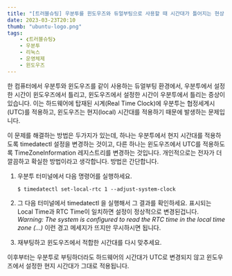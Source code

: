 ```yaml
---
title: "[트러블슈팅] 우분투를 윈도우즈와 듀얼부팅으로 사용할 때 시간대가 틀어지는 현상 해결하기"
date: 2023-03-23T20:10
thumb: "ubuntu-logo.png"
tags: 
    - ❮트러블슈팅❯
    - 우분투
    - 리눅스
    - 운영체제
    - 윈도우즈
---
```


한 컴퓨터에서 우분투와 윈도우즈를 같이 사용하는 듀얼부팅 환경에서, 우분투에서 설정한 시간이 윈도우즈에서 틀리고, 윈도우즈에서 설정한 시간이 우분투에서 틀리는 증상이 있습니다. 이는 하드웨어에 탑재된 시계(Real Time Clock)에 우분투는 협정세계시(UTC)를 적용하고, 윈도우즈는 현지(local) 시간대를 적용하기 때문에 발생하는 문제입니다. 

이 문제를 해결하는 방법은 두가지가 있는데, 하나는 우분투에서 현지 시간대를 적용하도록 timedatectl 설정을 변경하는 것이고, 다른 하나는 윈도우즈에서 UTC를 적용하도록 TimeZoneInformation 레지스트리를 변경하는 것입니다. 개인적으로는 전자가 더 깔끔하고 확실한 방법이라고 생각합니다. 방법은 간단합니다.

1. 우분투 터미널에서 다음 명령어를 실행하세요.
    ```
    $ timedatectl set-local-rtc 1 --adjust-system-clock
    ```
    
2. 그 다음 터미널에서 timedatectl 을 실행해서 그 결과를 확인하세요. 표시되는 Local Time과 RTC Time이 일치하면 설정이 정상적으로 변경된겁니다. *Warning: The system is configured to read the RTC time in the local time zone (...)* 이런 경고 메세지가 뜨지만 무시하시면 됩니다.

3. 재부팅하고 윈도우즈에서 적합한 시간대를 다시 맞추세요. 

이후부터는 우분투로 부팅하더라도 하드웨어의 시간대가 UTC로 변경되지 않고 윈도우즈에서 설정한 현지 시간대가 그대로 적용됩니다.